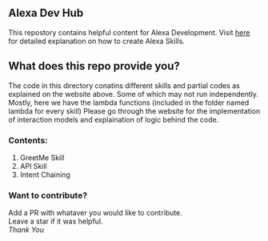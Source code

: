 

## Alexa Dev Hub
This repostory contains helpful content for Alexa Development.
Visit [here](http://alexadevhub.herokuapp.com/) for detailed explanation on how to create Alexa Skills.

## What does this repo provide you?
The code in this directory conatins different skills and partial codes as explained on the website above. Some of which may not run independently. Mostly, here we have the lambda functions (included in the folder named lambda for every skill)
Please go through the website for the implementation of interaction models and explaination of logic behind the code.  

### Contents:
1. GreetMe Skill
2. API Skill
3. Intent Chaining

### Want to contribute?
Add a PR with whataver you would like to contribute.  
Leave a star if it was helpful.  
_Thank You_
